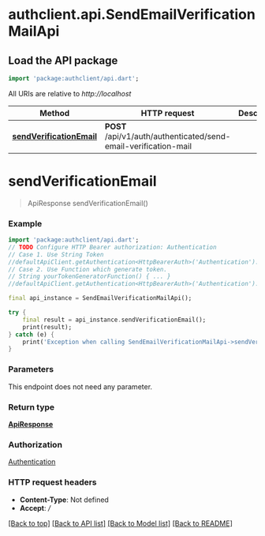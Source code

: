 # authclient.api.SendEmailVerificationMailApi

## Load the API package
```dart
import 'package:authclient/api.dart';
```

All URIs are relative to *http://localhost*

Method | HTTP request | Description
------------- | ------------- | -------------
[**sendVerificationEmail**](SendEmailVerificationMailApi.md#sendverificationemail) | **POST** /api/v1/auth/authenticated/send-email-verification-mail | 


# **sendVerificationEmail**
> ApiResponse sendVerificationEmail()



### Example
```dart
import 'package:authclient/api.dart';
// TODO Configure HTTP Bearer authorization: Authentication
// Case 1. Use String Token
//defaultApiClient.getAuthentication<HttpBearerAuth>('Authentication').setAccessToken('YOUR_ACCESS_TOKEN');
// Case 2. Use Function which generate token.
// String yourTokenGeneratorFunction() { ... }
//defaultApiClient.getAuthentication<HttpBearerAuth>('Authentication').setAccessToken(yourTokenGeneratorFunction);

final api_instance = SendEmailVerificationMailApi();

try {
    final result = api_instance.sendVerificationEmail();
    print(result);
} catch (e) {
    print('Exception when calling SendEmailVerificationMailApi->sendVerificationEmail: $e\n');
}
```

### Parameters
This endpoint does not need any parameter.

### Return type

[**ApiResponse**](ApiResponse.md)

### Authorization

[Authentication](../README.md#Authentication)

### HTTP request headers

 - **Content-Type**: Not defined
 - **Accept**: */*

[[Back to top]](#) [[Back to API list]](../README.md#documentation-for-api-endpoints) [[Back to Model list]](../README.md#documentation-for-models) [[Back to README]](../README.md)

